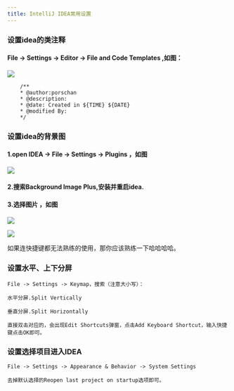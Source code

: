 ```yaml
---
title: IntelliJ IDEA常用设置
---
```


### 设置idea的类注释

#### File -> Settings -> Editor -> File and Code Templates ,如图：

![](../../../../../../images/2018_06_15/20180615112543.png)

```
	/**
	* @author:porschan
	* @description:
	* @date: Created in ${TIME} ${DATE}
	* @modified By:
	*/
```

### 设置idea的背景图

#### 1.open IDEA -> File -> Settings -> Plugins ，如图

![](../../../../../../images/2018_06_15/20180615111640.png)

#### 2.搜索Background Image Plus,安装并重启idea.

#### 3.选择图片 ，如图

![](../../../../../../images/2018_06_15/20180615112045.png)

![](../../../../../../images/2018_06_15/20180615112119.png)


如果连快捷键都无法熟练的使用，那你应该熟练一下哈哈哈哈。

### 设置水平、上下分屏

```
File -> Settings -> Keymap，搜索（注意大小写）： 

水平分屏.Split Vertically

垂直分屏.Split Horizontally

直接双击对应的，会出现Edit Shortcuts弹窗，点击Add Keyboard Shortcut，输入快捷键点击OK即可。
````

### 设置选择项目进入IDEA

```
File -> Settings -> Appearance & Behavior -> System Settings

去掉默认选择的Reopen last project on startup选项即可。
```